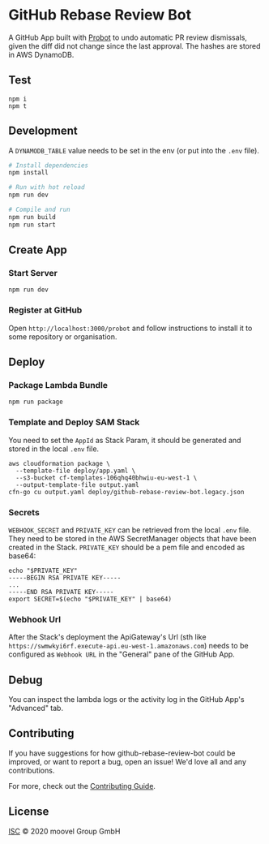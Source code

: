 # GitHub Rebase Review Bot

A GitHub App built with [Probot](https://github.com/probot/probot) to undo automatic PR review dismissals, given the diff did not change since the last approval. The hashes are stored in AWS DynamoDB.

## Test

```
npm i
npm t
```

## Development

A `DYNAMODB_TABLE` value needs to be set in the env (or put into the `.env` file).

```sh
# Install dependencies
npm install

# Run with hot reload
npm run dev

# Compile and run
npm run build
npm run start
```

## Create App

### Start Server

```
npm run dev
```

### Register at GitHub

Open `http://localhost:3000/probot` and follow instructions to install it to some repository or organisation.

## Deploy

### Package Lambda Bundle

```
npm run package
```

### Template and Deploy SAM Stack

You need to set the `AppId` as Stack Param, it should be generated and stored in the local `.env` file.

```
aws cloudformation package \
  --template-file deploy/app.yaml \
  --s3-bucket cf-templates-106qhq40bhwiu-eu-west-1 \
  --output-template-file output.yaml
cfn-go cu output.yaml deploy/github-rebase-review-bot.legacy.json
```

### Secrets

`WEBHOOK_SECRET` and `PRIVATE_KEY` can be retrieved from the local `.env` file. They need to be stored in the AWS SecretManager objects that have been created in the Stack. `PRIVATE_KEY` should be a pem file and encoded as base64:

```
echo "$PRIVATE_KEY"
-----BEGIN RSA PRIVATE KEY-----
...
-----END RSA PRIVATE KEY-----
export SECRET=$(echo "$PRIVATE_KEY" | base64)
```

### Webhook Url

After the Stack's deployment the ApiGateway's Url (sth like `https://swmwkyi6rf.execute-api.eu-west-1.amazonaws.com`) needs to be configured as `Webhook URL` in the "General" pane of the GitHub App.

## Debug

You can inspect the lambda logs or the activity log in the GitHub App's "Advanced" tab.

## Contributing

If you have suggestions for how github-rebase-review-bot could be improved, or want to report a bug, open an issue! We'd love all and any contributions.

For more, check out the [Contributing Guide](CONTRIBUTING.md).

## License

[ISC](LICENSE) © 2020 moovel Group GmbH
